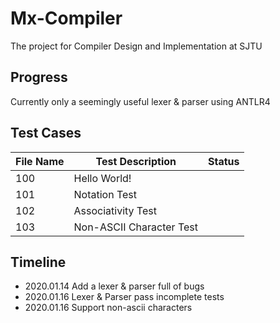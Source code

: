 # Mx-Compiler

The project for Compiler Design and Implementation at SJTU

## Progress

Currently only a seemingly useful lexer & parser using ANTLR4

## Test Cases

File Name|Test Description|Status
---|---|---
100|Hello World!|
101|Notation Test|
102|Associativity Test|
103|Non-ASCII Character Test|

## Timeline

+ 2020.01.14 Add a lexer & parser full of bugs
+ 2020.01.16 Lexer & Parser pass incomplete tests
+ 2020.01.16 Support non-ascii characters
